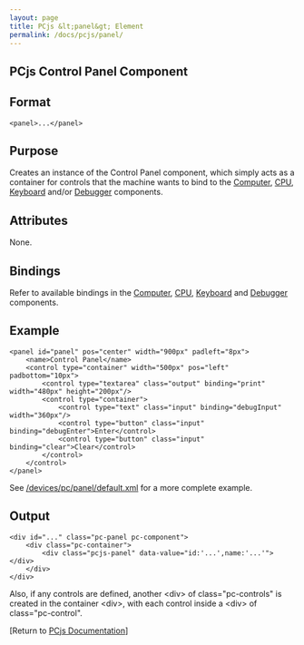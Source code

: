 ```yaml
---
layout: page
title: PCjs &lt;panel&gt; Element
permalink: /docs/pcjs/panel/
---
```


PCjs Control Panel Component
---

Format
---
	<panel>...</panel>

Purpose
---
Creates an instance of the Control Panel component, which simply acts as a container for controls that the
machine wants to bind to the [Computer](/docs/pcjs/computer/), [CPU](/docs/pcjs/cpu/), [Keyboard](/docs/pcjs/keyboard/)
and/or [Debugger](/docs/pcjs/debugger/) components.

Attributes
---
None.

Bindings
---
Refer to available bindings in the [Computer](/docs/pcjs/computer/), [CPU](/docs/pcjs/cpu/), [Keyboard](/docs/pcjs/keyboard/)
and [Debugger](/docs/pcjs/debugger/) components.

Example
---
	<panel id="panel" pos="center" width="900px" padleft="8px">
		<name>Control Panel</name>
		<control type="container" width="500px" pos="left" padbottom="10px">
			<control type="textarea" class="output" binding="print" width="480px" height="200px"/>
			<control type="container">
				<control type="text" class="input" binding="debugInput" width="360px"/>
				<control type="button" class="input" binding="debugEnter">Enter</control>
				<control type="button" class="input" binding="clear">Clear</control>
			</control>
		</control>
	</panel>

See [/devices/pc/panel/default.xml](/devices/pc/panel/default.xml) for a more complete example.

Output
---
	<div id="..." class="pc-panel pc-component">
		<div class="pc-container">
			<div class="pcjs-panel" data-value="id:'...',name:'...'"></div>
		</div>
	</div>

Also, if any controls are defined, another &lt;div&gt; of class="pc-controls" is created in the container &lt;div&gt;,
with each control inside a &lt;div&gt; of class="pc-control".

[Return to [PCjs Documentation](..)]
